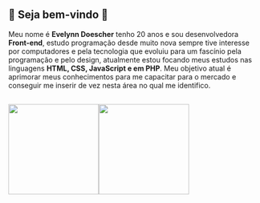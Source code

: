 ## 🌸 Seja bem-vindo 🌸
  Meu nome é **Evelynn Doescher** tenho 20 anos e sou desenvolvedora **Front-end**, estudo programação desde muito nova sempre tive interesse por computadores e pela tecnologia que evoluiu para um fascínio pela programação e pelo design, atualmente estou focando meus estudos nas linguagens **HTML, CSS, JavaScript e em PHP**. Meu objetivo atual é aprimorar meus conhecimentos para me capacitar para o mercado e conseguir me inserir de vez nesta área no qual me identifico.

 ##

<div>
  <a href="https://github.com/EveDoescher">
  <img style="float:left" height="180em" src="https://github-readme-stats.vercel.app/api?username=EveDoescher&show_icons=true&bg_color=00000000&title_color=F0F0F0&text_color=F5BFEA&icon_color=F5BFEA&locale=pt-BR&hide_border=true&include_all_commits=true&count_private=true"/>
  <img style="float:left" height="180em" src="https://github-readme-stats.vercel.app/api/top-langs/?username=EveDoescher&layout=compact&langs_count=7&bg_color=00000000&title_color=F0F0F0&text_color=F5BFEA&icon_color=F5BFEA&locale=pt-BR&hide_border=true"/>
</div>
  
  ##
  
<!-- <div> 
<div style="float:left">
    <h3 style="color:#F5BFEA">Linguagens estudadas</h3>
      <img alt="HTML" height="30" width="40" src="https://raw.githubusercontent.com/devicons/devicon/master/icons/html5/html5-original.svg">
      <img alt="CSS" height="30" width="40" src="https://raw.githubusercontent.com/devicons/devicon/master/icons/css3/css3-original.svg">
      <img alt="Js" height="30" width="40" src="https://raw.githubusercontent.com/devicons/devicon/master/icons/javascript/javascript-plain.svg">
</div>

  <div style="float:left">
  <h3>Linguagens de interesse</h3>
      <img alt="PHP" height="30" width="40" src="https://cdn.jsdelivr.net/gh/devicons/devicon/icons/php/php-plain.svg" />
      <img alt="React" height="30" width="40" src="https://raw.githubusercontent.com/devicons/devicon/master/icons/react/react-original.svg">
      <img alt="Jquery" height="30" width="40" src="https://cdn.jsdelivr.net/gh/devicons/devicon/icons/jquery/jquery-plain-wordmark.svg" />        
</div>
</div>!--> 
